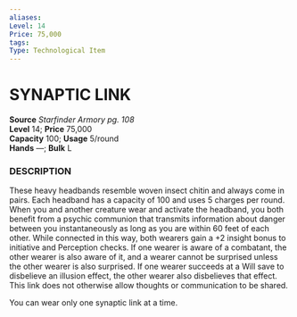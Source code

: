 ```yaml
---
aliases: 
Level: 14  
Price: 75,000
tags: 
Type: Technological Item
---
```


# SYNAPTIC LINK

**Source** _Starfinder Armory pg. 108_  
**Level** 14; **Price** 75,000  
**Capacity** 100; **Usage** 5/round  
**Hands** —; **Bulk** L

### DESCRIPTION

These heavy headbands resemble woven insect chitin and always come in pairs. Each headband has a capacity of 100 and uses 5 charges per round. When you and another creature wear and activate the headband, you both benefit from a psychic communion that transmits information about danger between you instantaneously as long as you are within 60 feet of each other. While connected in this way, both wearers gain a +2 insight bonus to initiative and Perception checks. If one wearer is aware of a combatant, the other wearer is also aware of it, and a wearer cannot be surprised unless the other wearer is also surprised. If one wearer succeeds at a Will save to disbelieve an illusion effect, the other wearer also disbelieves that effect. This link does not otherwise allow thoughts or communication to be shared.  
  
You can wear only one synaptic link at a time.
